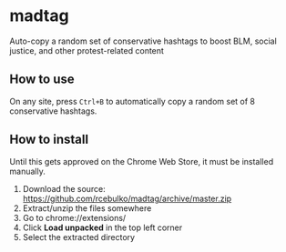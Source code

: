 # madtag
Auto-copy a random set of conservative hashtags to boost BLM, social justice, and other protest-related content

## How to use

On any site, press `Ctrl+B` to automatically copy a random set of 8 conservative hashtags.

## How to install

Until this gets approved on the Chrome Web Store, it must be installed manually.

1. Download the source: https://github.com/rcebulko/madtag/archive/master.zip
2. Extract/unzip the files somewhere
3. Go to chrome://extensions/
4. Click **Load unpacked** in the top left corner
5. Select the extracted directory
